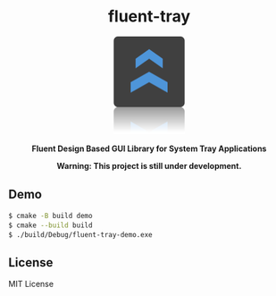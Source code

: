 <h1 align="center">fluent-tray</h1>
<p align="center"><img src="./assets/banner.png" width=128/></p>
<p align="center"><b>Fluent Design Based GUI Library for System Tray Applications</b></p>
<p align="center"><b>Warning: This project is still under development.</b></p>


## Demo

```sh
$ cmake -B build demo
$ cmake --build build
$ ./build/Debug/fluent-tray-demo.exe
```


## License
MIT License
